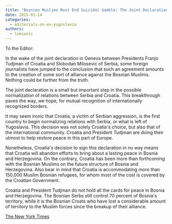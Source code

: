 ```yaml
---
title: "Bosnian Muslims Must End Suicidal Gamble; The Joint Declaration (The New York Times, February 10, 1994)"
date: 2015-01-14
categories: 
  - editorials-on-ex-yugoslavia
authors: 
  - tomsunic
---
```


To the Editor:

In the wake of the joint declaration in Geneva between Presidents Franjo Tudjman of Croatia and Slobodan Milosevic of Serbia, some foreign journalists have jumped to the conclusion that such an agreement amounts to the creation of some sort of alliance against the Bosnian Muslims. Nothing could be further from the truth.

The joint declaration is a small but important step in the possible normalization of relations between Serbia and Croatia. This breakthrough paves the way, we hope, for mutual recognition of internationally recognized borders.

It may seem ironic that Croatia, a victim of Serbian aggression, is the first country to begin normalizing relations with Serbia, or what is left of Yugoslavia. This decision was not solely Croatia's choice, but also that of the international community. Croatia and President Tudjman are doing their utmost to help restore peace in this part of Europe.

Nonetheless, Croatia's decision to sign this declaration in no way means that Croatia will abandon efforts to bring about a lasting peace in Bosnia and Herzegovina. On the contrary, Croatia has been more than forthcoming with the Bosnian Muslims on the future structure of Bosnia and Herzegovina. Also bear in mind that Croatia is accommodating more than 150,000 Muslim Bosnian refugees, for whom most of the cost is covered by the Croatian Government.

Croatia and President Tudjman do not hold all the cards for peace in Bosnia and Herzegovina. The Bosnian Serbs still control 70 percent of Bosnia's territory, while it is the Bosnian Croats who have lost a considerable amount of territory to the Muslim forces since the breakup of their alliance.

[The New York Times](http://www.nytimes.com/1994/02/10/opinion/l-bosnian-muslims-must-end-suicidal-gamble-the-joint-declaration-137472.html)
